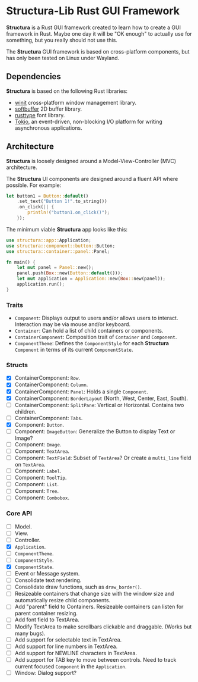 # Structura-Lib Rust GUI Framework

**Structura** is a Rust GUI framework created to learn how to create a GUI framework in Rust. Maybe one day it will be "OK enough" to actually use for something, but you really should not use this.

The **Structura** GUI framework is based on cross-platform components, but has only been tested on Linux under Wayland.

## Dependencies

**Structura** is based on the following Rust libraries:

- [winit](https://docs.rs/winit/latest/winit/) cross-platform window management library.
- [softbuffer](https://docs.rs/softbuffer/latest/softbuffer/) 2D buffer library.
- [rusttype](https://docs.rs/rusttype/latest/rusttype/) font library.
- [Tokio](https://docs.rs/tokio/latest/tokio/), an event-driven, non-blocking I/O platform for writing asynchronous applications.

## Architecture

**Structura** is loosely designed around a Model-View-Controller (MVC) architecture.

The **Structura** UI components are designed around a fluent API where possible. For example:
```rust
let button1 = Button::default()
    .set_text("Button 1!".to_string())
    .on_click(|| {
        println!("button1.on_click()");
    });
```

The minimum viable **Structura** app looks like this:
```rust
use structura::app::Application;
use structura::component::button::Button;
use structura::container::panel::Panel;

fn main() {
    let mut panel = Panel::new();
    panel.push(Box::new(Button::default()));
    let mut application = Application::new(Box::new(panel));
    application.run();
}
```

### Traits

- `Component`: Displays output to users and/or allows users to interact. Interaction may be via mouse and/or keyboard.
- `Container`: Can hold a list of child containers or components.
- `ContainerComponent`: Composition trait of `Container` and `Component`.
- `ComponentTheme`: Defines the `ComponentStyle` for each **Structura** `Component` in terms of its current `ComponentState`.

### Structs

- [x] ContainerComponent: `Row`.
- [x] ContainerComponent: `Column`.
- [x] ContainerComponent: `Panel`: Holds a single `Component`.
- [x] ContainerComponent: `BorderLayout` (North, West, Center, East, South).
- [ ] ContainerComponent: `SplitPane`: Vertical or Horizontal. Contains two children.
- [ ] ContainerComponent: `Tabs`.
- [x] Component: `Button`.
- [ ] Component: `ImageButton`: Generalize the Button to display Text or Image?
- [ ] Component: `Image`.
- [ ] Component: `TextArea`.
- [ ] Component: `TextField`: Subset of `TextArea`? Or create a `multi_line` field on `TextArea`.
- [ ] Component: `Label`.
- [ ] Component: `ToolTip`.
- [ ] Component: `List`.
- [ ] Component: `Tree`.
- [ ] Component: `Combobox`.

### Core API

- [ ] Model.
- [ ] View.
- [ ] Controller.
- [x] `Application`.
- [ ] `ComponentTheme`.
- [ ] `ComponentStyle`.
- [x] `ComponentState`.
- [ ] Event or Message system.
- [ ] Consolidate text rendering.
- [ ] Consolidate draw functions, such as `draw_border()`.
- [ ] Resizeable containers that change size with the window size and automatically resize child components.
- [ ] Add "parent" field to Containers. Resizeable containers can listen for parent container resizing.
- [ ] Add font field to TextArea.
- [ ] Modify TextArea to make scrollbars clickable and draggable. (Works but many bugs).
- [ ] Add support for selectable text in TextArea.
- [ ] Add support for line numbers in TextArea.
- [ ] Add support for NEWLINE characters in TextArea.
- [ ] Add support for TAB key to move between controls. Need to track current focused `Component` in the `Application`.
- [ ] Window: Dialog support?
